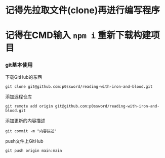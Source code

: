 # 记得先拉取文件(clone)再进行编写程序
# 记得在CMD输入 `npm i` 重新下载构建项目




### git基本使用

下载GitHub的东西
```shell
git clone git@github.com:p0ssword/reading-with-iron-and-blood.git
```

添加远程仓库
```shell
git remote add origin git@github.com:p0ssword/reading-with-iron-and-blood.git
```

添加更新的内容描述
```shell
git commit -m "内容描述"
```

push文件上GitHub
```shell
git push origin main:main
```

